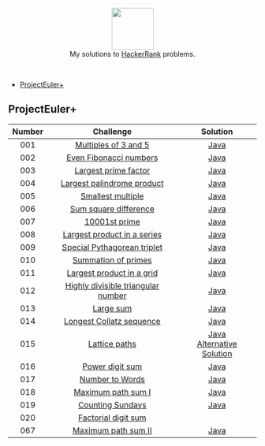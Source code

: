 <p align="center">
  <a href="https://www.hackerrank.com">
     <img height=85 src="https://d3keuzeb2crhkn.cloudfront.net/hackerrank/assets/styleguide/logo_wordmark-f5c5eb61ab0a154c3ed9eda24d0b9e31.svg">
  </a>
  <br> My solutions to <a href="https://www.hackerrank.com"> HackerRank</a> problems.
  </a>  
</p>
<br>

- [ProjectEuler+](https://github.com/Kujyo/HackerRank/blob/master/README.md#projecteuler)

## ProjectEuler+
| Number  |               Challenge                                      |   Solution                            |
|:---:|:----------------------------------------------------------------:|:-------------------------------------:|
| 001 | [Multiples of 3 and 5](https://www.hackerrank.com/contests/projecteuler/challenges/euler001)|[Java](https://github.com/Kujyo/HackerRank/blob/master/ProjectEuler%2B/Project%20Euler%20%23001/Solution.java)|
| 002 | [Even Fibonacci numbers](https://www.hackerrank.com/contests/projecteuler/challenges/euler002)|[Java](https://github.com/Kujyo/HackerRank/blob/master/ProjectEuler%2B/Project%20Euler%20%23002/Solution.java)|
| 003 | [Largest prime factor](https://www.hackerrank.com/contests/projecteuler/challenges/euler003)       |[Java](https://github.com/Kujyo/HackerRank/blob/master/ProjectEuler%2B/Project%20Euler%20%23003/Solution.java)|
| 004 | [Largest palindrome product](https://www.hackerrank.com/contests/projecteuler/challenges/euler004) |[Java](https://github.com/Kujyo/HackerRank/blob/master/ProjectEuler%2B/Project%20Euler%20%23004/Solution.java)|
| 005 | [Smallest multiple](https://www.hackerrank.com/contests/projecteuler/challenges/euler005)          |[Java](https://github.com/Kujyo/HackerRank/blob/master/ProjectEuler%2B/Project%20Euler%20%23005/Solution.java)|
| 006 | [Sum square difference](https://www.hackerrank.com/contests/projecteuler/challenges/euler006) |[Java](https://github.com/Kujyo/HackerRank/blob/master/ProjectEuler%2B/Project%20Euler%20%23006/Solution.java)|
| 007 | [10001st prime](https://www.hackerrank.com/contests/projecteuler/challenges/euler007) |[Java](https://github.com/Kujyo/HackerRank/blob/master/ProjectEuler%2B/Project%20Euler%20%23007/Solution.java)|
| 008 | [Largest product in a series](https://www.hackerrank.com/contests/projecteuler/challenges/euler008) |[Java](https://github.com/Kujyo/HackerRank/blob/master/ProjectEuler%2B/Project%20Euler%20%23008/Solution.java)|
| 009 | [Special Pythagorean triplet](https://www.hackerrank.com/contests/projecteuler/challenges/euler009) |[Java](https://github.com/Kujyo/HackerRank/blob/master/ProjectEuler%2B/Project%20Euler%20%23009/Solution.java)|
| 010 | [Summation of primes](https://www.hackerrank.com/contests/projecteuler/challenges/euler010) |[Java](https://github.com/Kujyo/HackerRank/blob/master/ProjectEuler%2B/Project%20Euler%20%23010/Solution.java)|
| 011 | [Largest product in a grid](https://www.hackerrank.com/contests/projecteuler/challenges/euler011) |[Java](https://github.com/Kujyo/HackerRank/blob/master/ProjectEuler%2B/Project%20Euler%20%23011/Solution.java)|
| 012 | [Highly divisible triangular number](https://www.hackerrank.com/contests/projecteuler/challenges/euler012) |[Java](https://github.com/Kujyo/HackerRank/blob/master/ProjectEuler%2B/Project%20Euler%20%23012/Solution.java)|
| 013 | [Large sum](https://www.hackerrank.com/contests/projecteuler/challenges/euler013) |[Java](https://github.com/Kujyo/HackerRank/blob/master/ProjectEuler%2B/Project%20Euler%20%23013/Solution.java)|
| 014 | [Longest Collatz sequence](https://www.hackerrank.com/contests/projecteuler/challenges/euler014) |[Java](https://github.com/Kujyo/HackerRank/blob/master/ProjectEuler%2B/Project%20Euler%20%23014/Solution.java)|
| 015 | [Lattice paths](https://www.hackerrank.com/contests/projecteuler/challenges/euler015) |[Java](https://github.com/Kujyo/HackerRank/blob/master/ProjectEuler%2B/Project%20Euler%20%23015/Solution.java) <br> [Alternative Solution](https://github.com/Kujyo/HackerRank/blob/master/ProjectEuler%2B/Project%20Euler%20%23015/SolutionAlternative.java)|
| 016 | [Power digit sum](https://www.hackerrank.com/contests/projecteuler/challenges/euler016) | [Java](https://github.com/Kujyo/HackerRank/blob/master/ProjectEuler%2B/Project%20Euler%20%23016/Solution.java)|
| 017 | [Number to Words](https://www.hackerrank.com/contests/projecteuler/challenges/euler017) | [Java](https://github.com/Kujyo/HackerRank/blob/master/ProjectEuler%2B/Project%20Euler%20%23017/Solution.java)|
| 018 | [Maximum path sum I](https://www.hackerrank.com/contests/projecteuler/challenges/euler018) | [Java](https://github.com/Kujyo/HackerRank/blob/master/ProjectEuler%2B/Project%20Euler%20%23018/Solution.java)|
| 019 | [Counting Sundays](https://www.hackerrank.com/contests/projecteuler/challenges/euler019) | [Java](https://github.com/Kujyo/HackerRank/blob/master/ProjectEuler%2B/Project%20Euler%20%23019/Solution.java)|
| 020 | [Factorial digit sum](https://www.hackerrank.com/contests/projecteuler/challenges/euler020) | |
| 067 | [Maximum path sum II](https://www.hackerrank.com/contests/projecteuler/challenges/euler067) | [Java](https://github.com/Kujyo/HackerRank/blob/master/ProjectEuler%2B/Project%20Euler%20%23067/Solution.java)|
